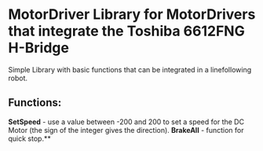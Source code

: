 # MotorDriver Library for MotorDrivers that integrate the Toshiba 6612FNG H-Bridge
  Simple Library with basic functions that can be integrated in a linefollowing robot.
## Functions:
   **SetSpeed** - use a value between -200 and 200 to set a speed for the DC Motor (the sign of the integer gives the direction).
   **BrakeAll** - function for quick stop.**
    
